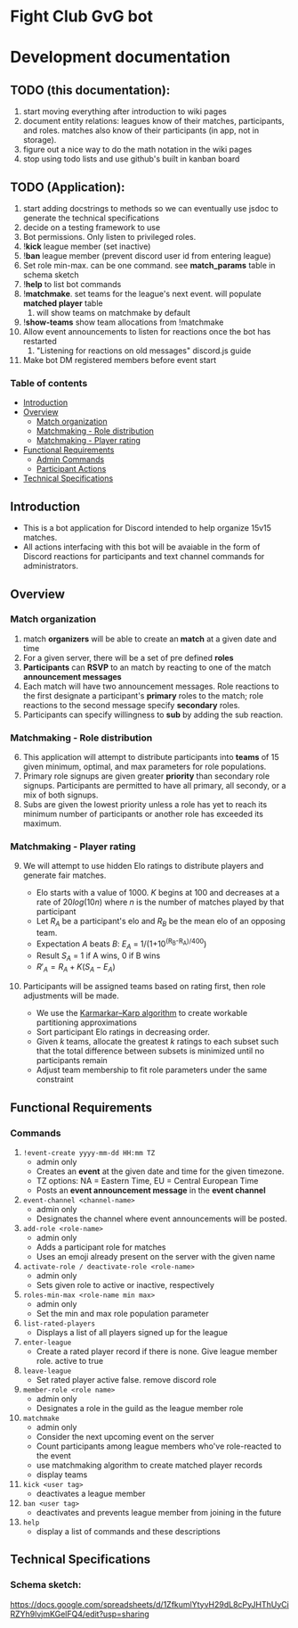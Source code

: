 # Fight Club GvG bot
# Development documentation

## TODO (this documentation):
1. start moving everything after introduction to wiki pages
2. document entity relations: leagues know of their matches, participants, and roles. matches also know of their participants (in app, not in storage).
3. figure out a nice way to do the math notation in the wiki pages
4. stop using todo lists and use github's built in kanban board
   
## TODO (Application):
1. start adding docstrings to methods so we can eventually use jsdoc to generate the technical specifications
2. decide on a testing framework to use
3. Bot permissions. Only listen to privileged roles. 
4. !**kick** league member (set inactive)
5. !**ban** league member (prevent discord user id from entering league)
6. Set role min-max. can be one command. see **match_params** table in schema sketch
7. !**help** to list bot commands
8. !**matchmake**. set teams for the league's next event. will populate **matched player** table
   1. will show teams on matchmake by default
9. !**show-teams** show team allocations from !matchmake
10. Allow event announcements to listen for reactions once the bot has restarted
    1.  "Listening for reactions on old messages" discord.js guide
11. Make bot DM registered members before event start



### Table of contents
  - [Introduction](#introduction)
  - [Overview](#overview)
    - [Match organization](#match-organization)
    - [Matchmaking - Role distribution](#matchmaking---role-distribution)
    - [Matchmaking - Player rating](#matchmaking---player-rating)
  - [Functional Requirements](#functional-requirements)
    - [Admin Commands](#admin-commands-dont-type-the-brackets)
    - [Participant Actions](#participant-actions)
  - [Technical Specifications](#technical-specifications)



## Introduction
- This is a bot application for Discord intended to help organize 15v15 matches.  
- All actions interfacing with this bot will be avaiable in the form of Discord reactions for participants and text channel commands for administrators. 

## Overview 
### Match organization
1. match **organizers** will be able to create an **match** at a given date and time
2. For a given server, there will be a set of pre defined **roles**
3. **Participants** can **RSVP** to an match by reacting to one of the match **announcement messages**
4. Each match will have two announcement messages. Role reactions to the first designate a participant's **primary** roles to the match; role reactions to the second message specify **secondary** roles. 
5. Participants can specify willingness to **sub** by adding the sub reaction. 
### Matchmaking - Role distribution
6. This application will attempt to distribute participants into **teams** of 15 given minimum, optimal, and max parameters for role populations.
7. Primary role signups are given greater **priority** than secondary role signups. Participants are permitted to have all primary, all secondy, or a mix of both signups.
8. Subs are given the lowest priority unless a role has yet to reach its minimum number of participants or another role has exceeded its maximum. 
### Matchmaking - Player rating
9. We will attempt to use hidden Elo ratings to distribute players and generate fair matches.
    - Elo starts with a value of 1000. $K$ begins at $100$ and decreases at a rate of $20log(10n)$ where $n$ is the number of matches played by that participant
    - Let $R_A$ be a participant's elo and $R_B$ be the mean elo of an opposing team.
    - Expectation $A$ beats $B$: $E_A$ = 1/(1+10<sup>(R<sub>B</sub>-R<sub>A</sub>)/400</sup>)
    - Result $S_A$ = 1 if A wins, 0 if B wins
    - $R'_A = R_A + K(S_A - E_A)$
  
10. Participants will be assigned teams based on rating first, then role adjustments will be made.
    - We use the [Karmarkar–Karp algorithm](https://en.wikipedia.org/wiki/Largest_differencing_method) to create workable partitioning approximations 
    - Sort participant Elo ratings in decreasing order. 
    - Given $k$ teams, allocate the greatest $k$ ratings to each subset such that the total difference between subsets is minimized until no participants remain
    - Adjust team membership to fit role parameters under the same constraint

## Functional Requirements
### Commands
1. `!event-create yyyy-mm-dd HH:mm TZ` 
   - admin only
   - Creates an **event** at the given date and time for the given timezone.
   - TZ options: NA = Eastern Time, EU = Central European Time 
   - Posts an **event announcement message** in the **event channel** 
2. `event-channel <channel-name>`
   - admin only
   - Designates the channel where event announcements will be posted.
3. `add-role <role-name>`
   - admin only
   - Adds a participant role for matches
   - Uses an emoji already present on the server with the given name
4. `activate-role / deactivate-role <role-name>`
   - admin only
   - Sets given role to active or inactive, respectively
5. `roles-min-max <role-name min max>`
   - admin only
   - Set the min and max role population parameter
6. `list-rated-players`
   - Displays a list of all players signed up for the league
7. `enter-league`
   - Create a rated player record if there is none. Give league member role. active to true
8. `leave-league`
   - Set rated player active false. remove discord role
9.  `member-role <role name>`
    - admin only
    - Designates a role in the guild as the league member role
10. `matchmake`
    - admin only
    - Consider the next upcoming event on the server
    - Count participants among league members who've role-reacted to the event
    - use matchmaking algorithm to create matched player records
    - display teams
11. `kick <user tag>`
    - deactivates a league member
12. `ban <user tag>`
    - deactivates and prevents league member from joining in the future
13. `help`
    - display a list of commands and these descriptions


## Technical Specifications
### Schema sketch: 
https://docs.google.com/spreadsheets/d/1ZfkumlYtyvH29dL8cPyJHThUyCiRZYh9lvjmKGelFQ4/edit?usp=sharing
